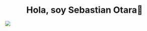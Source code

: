 <div align="center">
<h1 align="center">Hola, soy Sebastian Otara👋</h1>
</div>
<img src="https://res.cloudinary.com/ddrdty86t/image/upload/v1751586569/banner_hwyipj.png">
<!--
**sebastianfabrizio/sebastianfabrizio** is a ✨ _special_ ✨ repository because its `README.md` (this file) appears on your GitHub profile.

Here are some ideas to get you started:

- 🔭 I’m currently working on ...
- 🌱 I’m currently learning ...
- 👯 I’m looking to collaborate on ...
- 🤔 I’m looking for help with ...
- 💬 Ask me about ...
- 📫 How to reach me: ...
- 😄 Pronouns: ...
- ⚡ Fun fact: ...
-->

